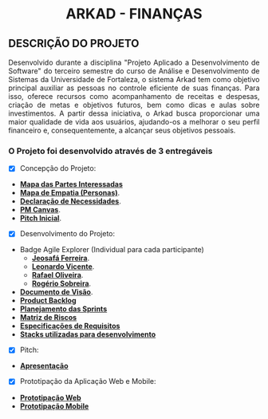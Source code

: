 <h1 align="center"> ARKAD - FINANÇAS </h1>

## DESCRIÇÃO DO PROJETO

<p align="justify">
 Desenvolvido durante a disciplina "Projeto Aplicado a Desenvolvimento de Software" do terceiro semestre do curso de Análise e Desenvolvimento de Sistemas da Universidade de Fortaleza, o sistema Arkad tem como objetivo principal auxiliar as pessoas no controle eficiente de suas finanças. 
 Para isso, oferece recursos como acompanhamento de receitas e despesas, criação de metas e objetivos futuros, bem como dicas e aulas sobre investimentos.
 A partir dessa iniciativa, o Arkad busca proporcionar uma maior qualidade de vida aos usuários, ajudando-os a melhorar o seu perfil financeiro e, consequentemente, a alcançar seus objetivos pessoais.
 </p>

### O Projeto foi desenvolvido através de 3 entregáveis

- [x] Concepção do Projeto:
- [**Mapa das Partes Interessadas**](https://docs.google.com/document/d/1yZN9z0CAWfIGxo1EZhPLgXNFlgm4jXHx/edit?usp=share_link&ouid=109875806438110624967&rtpof=true&sd=true)
- [**Mapa de Empatia (Personas)**](https://drive.google.com/drive/folders/1zdpvCsRw2NKQr0Sw0Cd8srMQXbOyHhy5?usp=share_link).
- [**Declaração de Necessidades**](https://docs.google.com/document/d/1yZN9z0CAWfIGxo1EZhPLgXNFlgm4jXHx/edit?usp=share_link&ouid=109875806438110624967&rtpof=true&sd=true).
- [**PM Canvas**](https://docs.google.com/spreadsheets/d/1EoBdfz2naj_-vFGkVmKFQPjGIFZ_Vz8N/edit?usp=share_link&ouid=109875806438110624967&rtpof=true&sd=true).
- [**Pitch Inicial**](https://docs.google.com/spreadsheets/d/1EoBdfz2naj_-vFGkVmKFQPjGIFZ_Vz8N/edit?usp=share_link&ouid=109875806438110624967&rtpof=true&sd=true).
- [x] Desenvolvimento do Projeto:
- Badge Agile Explorer (Individual para cada participante)
  - [**Jeosafá Ferreira**]().
  - [**Leonardo Vicente**](https://drive.google.com/file/d/145dhdpNePn6RLJ7EGqs35aTfB0bnLhw9/view?usp=share_link).
  - [**Rafael Oliveira**](https://drive.google.com/file/d/1s-W6CSojuVh1bklXzuL3a83_sIM4N8fH/view?usp=share_link).
  - [**Rogério Sobreira**](https://drive.google.com/file/d/1LwHQ40PxWXbnTtDrRGNFSqKRuGyEvyrQ/view?usp=share_link).
- [**Documento de Visão**](https://drive.google.com/drive/folders/1zRooDbK7E4k31Oz4uGMdCBA55HOy8EI3?usp=share_link).
- [**Product Backlog**](https://drive.google.com/file/d/1wrnNwo_-2Q0YcwjEHH7NAaYt8-S3F9-k/view?usp=share_link)
- [**Planejamento das Sprints**](https://drive.google.com/file/d/1BLsFeRD41eXZTB9RB0fpc6blfTryH6M-/view?usp=share_link)
- [**Matriz de Riscos**]()
- [**Especificações de Requisitos**]()
- [**Stacks utilizadas para desenvolvimento**]()

- [x] Pitch:
- [**Apresentação**](https://docs.google.com/presentation/d/1H67ssgvCF2BqLltxLiNYCx2PgV08qWOl/edit?usp=sharing&ouid=109875806438110624967&rtpof=true&sd=true)

- [x] Prototipação da Aplicação Web e Mobile:
- [**Prototipação Web**](https://www.figma.com/file/VjHOZ7EvvsFhcXpIn9dVw0/Arkad---Web?type=design&t=PU5vdfrqNiygMrTN-1)
- [**Prototipação Mobile**](https://www.figma.com/file/IaYGKN4DyNuCIbORymGfMm/Arkad---Mobile?type=design&node-id=0%3A1&t=PU5vdfrqNiygMrTN-1)
